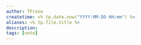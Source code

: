 ```yaml
---
author: TFrose
createtime: <% tp.date.now("YYYY-MM-DD HH:mm") %>
aliases: <% tp.file.title %>
description:
tags: [note]
---
```

